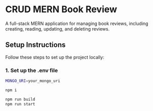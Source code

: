 # CRUD MERN Book Review

A full-stack MERN application for managing book reviews, including creating, reading, updating, and deleting reviews.

## Setup Instructions

Follow these steps to set up the project locally:

### 1. Set up the .env file
```bash
MONGO_URI=your_mongo_uri
```
```bash
npm i 
```
```bash
npm run build
npm run start
```
